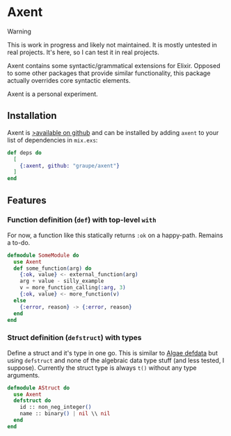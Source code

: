 # Axent

> [!WARNING]  
> This is work in progress and likely not maintained. It is mostly untested in
> real projects. It's here, so I can test it in real projects.

Axent contains some syntactic/grammatical extensions for Elixir. Opposed to
some other packages that provide similar functionality, this package actually
overrides core syntactic elements.

Axent is a personal experiment.

## Installation

Axent is [>available on github](https://github.com/graupe/axent) and can be installed
by adding `axent` to your list of dependencies in `mix.exs`:

```elixir
def deps do
  [
    {:axent, github: "graupe/axent"}
  ]
end
```

## Features

### Function definition (`def`) with top-level `with`

For now, a function like this statically returns `:ok` on a happy-path. Remains a to-do.

```elixir
defmodule SomeModule do
  use Axent
  def some_function(arg) do
    {:ok, value} <- external_function(arg)
    arg + value - silly_example
    v = more_function_calling(:arg, 3)
    {:ok, value} <- more_function(v)
  else
    {:error, reason} -> {:error, reason}
  end
end
```

### Struct definition (`defstruct`) with types

Define a struct and it's type in one go. This is similar to [Algae
defdata](https://hexdocs.pm/algae/Algae.html#defdata/1) but using
`defstruct` and none of the algebraic data type stuff (and less tested,
I suppose). Currently the struct type is always `t()` without any type
arguments.

```elixir
defmodule AStruct do
  use Axent
  defstruct do
    id :: non_neg_integer()
    name :: binary() | nil \\ nil
  end
end
```
